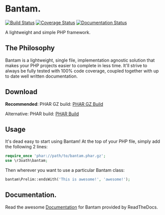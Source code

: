 # Bantam.
[![Build Status](https://travis-ci.org/r3oath/bantam.svg?branch=master)](https://travis-ci.org/r3oath/bantam)
[![Coverage Status](https://coveralls.io/repos/r3oath/bantam/badge.svg)](https://coveralls.io/r/r3oath/bantam)
[![Documentation Status](https://readthedocs.org/projects/bantam/badge/?version=latest)](https://readthedocs.org/projects/bantam/?badge=latest)

A lightweight and simple PHP framework.

## The Philosophy

Bantam is a lightweight, single file, implementation agnostic solution that makes your
PHP projects easier to complete in less time. It'll strive to always be fully tested with
100% code coverage, coupled together with up to date well written documentation.

## Download

**Recommended**: PHAR GZ build: [PHAR GZ Build](https://github.com/r3oath/bantam/blob/master/build/bantam.phar.gz?raw=true)

Alternative: PHAR build: [PHAR Build](https://github.com/r3oath/bantam/blob/master/build/bantam.phar?raw=true)

## Usage
It's dead easy to start using Bantam! At the top of your PHP file, simply add the following 2 lines:

```php
require_once 'phar://path/to/bantam.phar.gz';
use \r3oath\bantam;
```

Then wherever you want to use a particular Bantam class:

```php
bantam\Prelim::endsWith('This is awesome!', 'awesome!');
```

## Documentation.
Read the awesome [Documentation](http://bantam.readthedocs.org/ "Documentation") for Bantam provided by ReadTheDocs.

